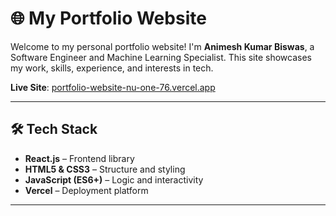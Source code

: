 # 🌐 My Portfolio Website

Welcome to my personal portfolio website! I'm **Animesh Kumar Biswas**, a Software Engineer and Machine Learning Specialist. This site showcases my work, skills, experience, and interests in tech.

 **Live Site**: [portfolio-website-nu-one-76.vercel.app](https://portfolio-website-nu-one-76.vercel.app/)

---

## 🛠️ Tech Stack

- **React.js** – Frontend library
- **HTML5 & CSS3** – Structure and styling
- **JavaScript (ES6+)** – Logic and interactivity
- **Vercel** – Deployment platform

---
